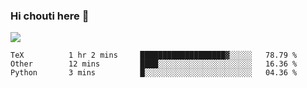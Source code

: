 ### Hi chouti here 👋

![](https://github-readme-stats.vercel.app/api?username=l0nl1f3)

<!--START_SECTION:waka-->
```text
TeX          1 hr 2 mins     ███████████████████▓░░░░░   78.79 % 
Other        12 mins         ████░░░░░░░░░░░░░░░░░░░░░   16.36 % 
Python       3 mins          █░░░░░░░░░░░░░░░░░░░░░░░░   04.36 % 
```
<!--END_SECTION:waka-->

<!--
**l0nl1f3/l0nl1f3** is a ✨ _special_ ✨ repository because its `README.md` (this file) appears on your GitHub profile.

Here are some ideas to get you started:

- 🔭 I’m currently working on ...
- 🌱 I’m currently learning ...
- 👯 I’m looking to collaborate on ...
- 🤔 I’m looking for help with ...
- 💬 Ask me about ...
- 📫 How to reach me: ...
- 😄 Pronouns: ...
- ⚡ Fun fact: ...
-->

